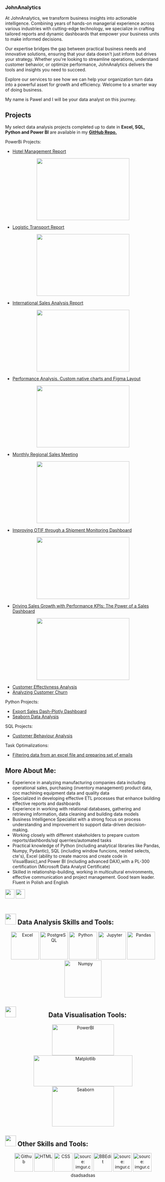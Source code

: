 

### JohnAnalytics 

At JohnAnalytics, we transform business insights into actionable intelligence. Combining years of hands-on managerial experience across various industries with cutting-edge technology, we specialize in crafting tailored reports and dynamic dashboards that empower your business units to make informed decisions.

Our expertise bridges the gap between practical business needs and innovative solutions, ensuring that your data doesn't just inform but drives your strategy. Whether you're looking to streamline operations, understand customer behavior, or optimize performance, JohnAnalytics delivers the tools and insights you need to succeed.

Explore our services to see how we can help your organization turn data into a powerful asset for growth and efficiency. Welcome to a smarter way of doing business.

My name is Pawel and I will be your data analyst on this journey.

## Projects

My select data analysis projects completed up to date in **Excel, SQL, Python and Power BI** are available in my [**GitHub Repo.**](https://github.com/pawelkulakowski?tab=repositories) 

PowerBi Projects:

- [Hotel Management Report](https://github.com/pawelkulakowski/powerbi_portfolio_project_eight)

<div align="center">
<img src="https://github.com/pawelkulakowski/powerbi_portfolio_project_eight/blob/master/promo.jpg?raw=true" width=300px height=200px>        
</div>

- [Logistic Transport Report](https://github.com/pawelkulakowski/powerbi_portfolio_project_seven)

<div align="center">
<img src="https://github.com/pawelkulakowski/powerbi_portfolio_project_seven/blob/master/promo.jpg?raw=true" width=300px height=200px>        
</div>

- [International Sales Analysis Report](https://github.com/pawelkulakowski/powerbi_portfolio_project_six)

<div align="center">
<img src="https://github.com/pawelkulakowski/powerbi_portfolio_project_six/blob/master/promo.jpg?raw=true" width=300px height=200px>        
</div>

- [Performance Analysis. Custom native charts and Figma Layout](https://github.com/pawelkulakowski/powerbi_portfolio_project_four)

<div align="center">
<img src="https://github.com/pawelkulakowski/powerbi_portfolio_project_four/blob/master/promo.jpg?raw=true" width=300px height=200px>        
</div>

- [Monthly Regional Sales Meeting](https://github.com/pawelkulakowski/powerbi_portfolio_project_five)

<div align="center">
<img src="https://github.com/pawelkulakowski/powerbi_portfolio_project_five/blob/master/promo.jpg?raw=true" width=300px height=200px>        
</div>

- [Improving OTIF through a Shipment Monitoring Dashboard](https://github.com/pawelkulakowski/powerbi_portfolio_project_three)

<div align="center">
<img src="https://github.com/pawelkulakowski/powerbi_portfolio_project_three/blob/master/promo.jpg?raw=true" width=300px height=200px>        
</div>

- [Driving Sales Growth with Performance KPIs: The Power of a Sales Dashboard](https://github.com/pawelkulakowski/powerbi_portfolio_project_two)

<div align="center">
<img src="https://github.com/pawelkulakowski/powerbi_portfolio_project_two/blob/master/promo.jpg?raw=true" width=300px height=200px>        
</div>

- [Customer Effectivness Analysis](https://github.com/pawelkulakowski/powerbi_project)
- [Analyzing Customer Churn](https://github.com/pawelkulakowski/seaborn_dataset_analysis)

Python Projects:
- [Export Sales Dash-Plotly Dashboard](https://github.com/pawelkulakowski/dashboard_for_export_sales) 
- [Seaborn Data Analysis](https://github.com/pawelkulakowski/seaborn_dataset_analysis)

SQL Projects:
- [Customer Behaviour Analysis](https://github.com/pawelkulakowski/sql_project_customer_behavior_analysis)


Task Optimalizations:
- [Filtering data from an excel file and preparing set of emails](https://github.com/pawelkulakowski/task_optimalization)

## More About Me:
- Experience in analyzing manufacturing companies data including operational sales, purchasing (inventory management) product data, cnc machining equipment data and quality data
- Specialized in developing effective ETL processes that enhance building effective reports and dashboards 
- Experience in working with relational databases, gathering and retrieving information, data cleaning and building data models
- Business Intelligence Specialist with a strong focus on process understanding and improvement to support data-driven decision-making.
- Working closely with different stakeholders to prepare custom reports/dashbords/sql querries/automated tasks 
- Practical knowledge of Python (including analytical libraries like Pandas, Numpy, Pydantic), SQL (including window funcions, nested selects, cte's), Excel (ability to create macros and create code in VisualBasic),and Power BI (including advanced DAX),with a PL-300 certification (Microsoft Data Analyst Certificate)
- Skilled in relationship-building, working in multicultural environments, effective communication  and project management. Good team leader. Fluent in Polish and English

<div id="badges" align="left">
   <a href="mailto:pwkulakowski@gmail.com">
      <img src="https://img.shields.io/static/v1?message=Gmail&logo=gmail&label=&color=D14836&logoColor=white&labelColor=&style=for-the-badge" height=30></a>
   <a href="https://www.linkedin.com/in/pawel-kulakowski/">
      <img src="https://img.shields.io/static/v1?message=LinkedIn&logo=linkedin&label=&color=0077B5&logoColor=white&labelColor=&style=for-the-badge" height=30></a> 
</div>

<br>

## <img src="https://github.com/OzzyGoylusun/OzzyGoylusun/blob/main/Data%20Analysis%20Icon.png" width="35"> Data Analysis Skills and Tools:
<p align="center">
 <a href="https://imgur.com/FE8990X"><img src="https://i.imgur.com/FE8990X.png" title="source: imgur.com" alt="Excel" width="90" height="90" /></a>
 <img src="https://github.com/devicons/devicon/blob/master/icons/postgresql/postgresql-original-wordmark.svg" title="PostgreSQL" alt="PostgreSQL" width="90" height="90"/>
 <img src="https://github.com/devicons/devicon/blob/master/icons/python/python-original-wordmark.svg" title="Python" alt="Python" width="90" height="90"/>
 <img src="https://github.com/devicons/devicon/blob/master/icons/jupyter/jupyter-original-wordmark.svg" title="Jupyter" alt="Jupyter" width="90" height="90"/>
 <img src="https://github.com/devicons/devicon/blob/master/icons/pandas/pandas-original-wordmark.svg" title="Pandas" alt="Pandas" width="90" height="90"/>
 <img src="https://github.com/devicons/devicon/blob/master/icons/numpy/numpy-original-wordmark.svg" title="Numpy" alt="Numpy" width="120" height="120"/>
</p>

## <img src="https://github.com/OzzyGoylusun/OzzyGoylusun/blob/main/Data%20Visualisation%20Icon.png" width="35" style="margin-right: 100px;"> Data Visualisation Tools:
<p align="center">
   <img src="https://github.com/OzzyGoylusun/OzzyGoylusun/blob/main/Power%20BI%20Logo.svg" alt="PowerBI" width="200" height="100"/>
   <img src="https://github.com/OzzyGoylusun/OzzyGoylusun/blob/main/Matplotlib%20Logo.png" title="Matplotlib" width="320" height="100"/></a>
   <img src="https://github.com/OzzyGoylusun/OzzyGoylusun/blob/main/Seaborn%20Logo.svg" alt="Seaborn" width="200" height="130"/></a>
</p>


## <img src="https://github.com/OzzyGoylusun/OzzyGoylusun/blob/main/Other%20Skills%20and%20Tools%20Icon.png" width="35"> Other Skills and Tools:
<p align="center">
 <img src="https://github.com/devicons/devicon/blob/master/icons/github/github-original-wordmark.svg" title="GitHub" alt="Github" width="60" height="60"/>
 <img src="https://github.com/devicons/devicon/blob/master/icons/html5/html5-original-wordmark.svg" title="HTML" alt="HTML" width="60" height="60"/>
 <img src="https://github.com/devicons/devicon/blob/master/icons/css3/css3-original-wordmark.svg" title="CSS" alt="CSS" width="60" height="60"/>
 <a href="https://imgur.com/Bt6Cdfp"><img src="https://i.imgur.com/Bt6Cdfp.png" title="source: imgur.com" width="60" height="60"/></a>
 <img src="https://github.com/OzzyGoylusun/OzzyGoylusun/blob/main/BBEdit.png" title="BBEdit" alt="BBEdit" width="60" height="60"/>
 <a href="https://imgur.com/YJmcXXk"><img src="https://i.imgur.com/YJmcXXk.png" title="source: imgur.com" width="60" height="60"/></a>
 <a href="https://imgur.com/XviOebl"><img src="https://i.imgur.com/XviOebl.png" title="source: imgur.com" width="60" height="60"/></a>
 dsadsadsas
</p>
<br>

      
